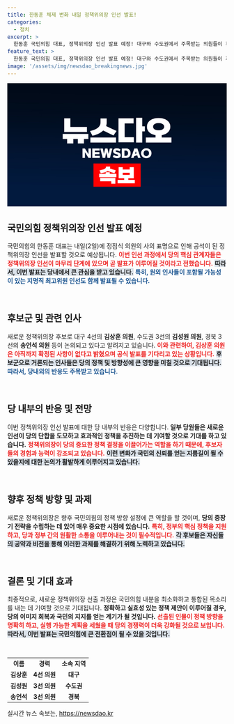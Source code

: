 ```yaml
---
title: 한동훈 체제 변화 내일 정책위의장 인선 발표!
categories:
  - 정치
excerpt: >
  한동훈 국민의힘 대표, 정책위의장 인선 발표 예정! 대구와 수도권에서 주목받는 의원들이 후보군에 올라. 과연 누구에게 영광이 돌아갈지, 그 배경과 의미는? 클릭해서 확인하세요!
feature_text: >
  한동훈 국민의힘 대표, 정책위의장 인선 발표 예정! 대구와 수도권에서 주목받는 의원들이 후보군에 올라. 과연 누구에게 영광이 돌아갈지, 그 배경과 의미는? 클릭해서 확인하세요!
image: '/assets/img/newsdao_breakingnews.jpg'
---
```


<p><img src="/assets/img/newsdao_breakingnews.jpg" alt="flaretime 속보" /></p>

<h2 data-ke-size="size26">국민의힘 정책위의장 인선 발표 예정</h2>

<p data-ke-size="size16">국민의힘의 한동훈 대표는 내일(2일)에 정점식 의원의 사의 표명으로 인해 공석이 된 정책위의장 인선을 발표할 것으로 예상됩니다. <b><span style="color: #ee2323;">이번 인선 과정에서 당의 핵심 관계자들은 정책위의장 인선이 마무리 단계에 있으며 곧 발표가 이루어질 것이라고 전했습니다.</span></b> <b><span style="background-color: #21538527;">따라서, 이번 발표는 당내에서 큰 관심을 받고 있습니다.</span></b> <b><span style="color: #1a5490;">특히, 원외 인사들이 포함될 가능성이 있는 지명직 최고위원 인선도 함께 발표될 수 있습니다.</span></b> </p>

<p data-ke-size="size16">&nbsp;</p>

<h2 data-ke-size="size26">후보군 및 관련 인사</h2>

<p data-ke-size="size16">새로운 정책위의장 후보로 대구 4선의 <b>김상훈 의원</b>, 수도권 3선의 <b>김성원 의원</b>, 경북 3선의 <b>송언석 의원</b> 등이 논의되고 있다고 알려지고 있습니다. <b><span style="color: #ee2323;">이와 관련하여, 김상훈 의원은 아직까지 확정된 사항이 없다고 밝혔으며 공식 발표를 기다리고 있는 상황입니다.</span></b> <b><span style="background-color: #21538527;">후보군으로 거론되는 인사들은 당의 정책 및 방향성에 큰 영향을 미칠 것으로 기대됩니다.</span></b> <b><span style="color: #1a5490;"> 따라서, 당내외의 반응도 주목받고 있습니다.</span></b> </p>

<p data-ke-size="size16">&nbsp;</p>

<h2 data-ke-size="size26">당 내부의 반응 및 전망</h2>

<p data-ke-size="size16">이번 정책위의장 인선 발표에 대한 당 내부의 반응은 다양합니다. <b>일부 당원들은 새로운 인선이 당의 단합을 도모하고 효과적인 정책을 추진하는 데 기여할 것으로 기대를 하고 있습니다.</b> <b><span style="color: #ee2323;">정책위의장이 당의 중요한 정책 결정을 이끌어가는 역할을 하기 때문에, 후보자들의 경험과 능력이 강조되고 있습니다.</span></b> <b><span style="background-color: #21538527;">이런 변화가 국민의 신뢰를 얻는 지름길이 될 수 있을지에 대한 논의가 활발하게 이루어지고 있습니다.</span></b> </p>

<p data-ke-size="size16">&nbsp;</p>

<h2 data-ke-size="size26">향후 정책 방향 및 과제</h2>

<p data-ke-size="size16">새로운 정책위의장은 향후 국민의힘의 정책 방향 설정에 큰 역할을 할 것이며, <b>당의 중장기 전략을 수립하는 데 있어 매우 중요한 시점에 있습니다.</b> <b><span style="color: #ee2323;">특히, 정부의 핵심 정책을 지원하고, 당과 정부 간의 원활한 소통을 이루어내는 것이 필수적입니다.</span></b> <b><span style="background-color: #21538527;">각 후보들은 자신들의 공약과 비전을 통해 이러한 과제를 해결하기 위해 노력하고 있습니다.</span></b> </p>

<p data-ke-size="size16">&nbsp;</p>

<h2 data-ke-size="size26">결론 및 기대 효과</h2>

<p data-ke-size="size16">최종적으로, 새로운 정책위의장 선출 과정은 국민의힘 내분을 최소화하고 통합된 목소리를 내는 데 기여할 것으로 기대됩니다. <b>정확하고 실효성 있는 정책 제안이 이루어질 경우, 당의 이미지 회복과 국민의 지지를 얻는 계기가 될 것입니다.</b> <b><span style="color: #ee2323;">선출된 인물이 정책 방향을 명확히 하고, 실행 가능한 계획을 세웠을 때 당의 경쟁력이 더욱 강화될 것으로 보입니다.</span></b> <b><span style="background-color: #21538527;">따라서, 이번 발표는 국민의힘에 큰 전환점이 될 수 있을 것입니다.</span></b> </p>

<p data-ke-size="size16">&nbsp;</p>

<table style="width: 100%; border-collapse: collapse;">
  <tr>
    <td style="text-align: center; height: 17px;"><b>이름</b></td>
    <td style="text-align: center; height: 17px;"><b>경력</b></td>
    <td style="text-align: center; height: 17px;"><b>소속 지역</b></td>
  </tr>
  <tr>
    <td style="text-align: center; height: 17px;"><b>김상훈</b></td>
    <td style="text-align: center; height: 17px;"><b>4선 의원</b></td>
    <td style="text-align: center; height: 17px;"><b>대구</b></td>
  </tr>
  <tr>
    <td style="text-align: center; height: 17px;"><b>김성원</b></td>
    <td style="text-align: center; height: 17px;"><b>3선 의원</b></td>
    <td style="text-align: center; height: 17px;"><b>수도권</b></td>
  </tr>
  <tr>
    <td style="text-align: center; height: 17px;"><b>송언석</b></td>
    <td style="text-align: center; height: 17px;"><b>3선 의원</b></td>
    <td style="text-align: center; height: 17px;"><b>경북</b></td>
  </tr>
</table>
실시간 뉴스 속보는, <a href="https://newsdao.kr" rel="dofollow">https://newsdao.kr</a>


